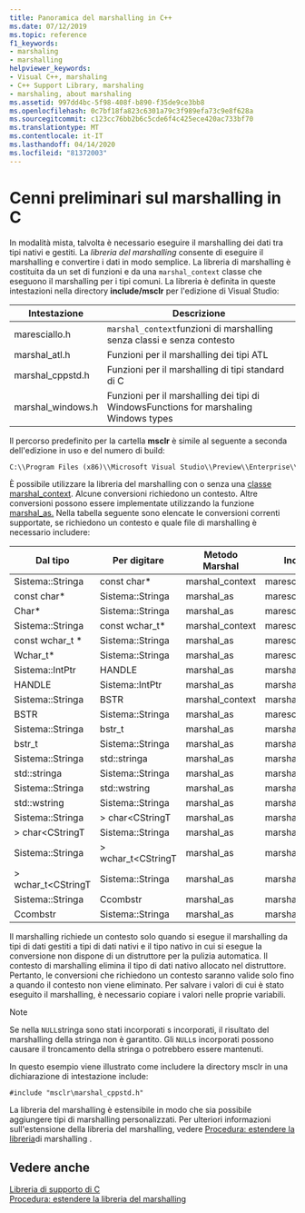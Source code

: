 ```yaml
---
title: Panoramica del marshalling in C++
ms.date: 07/12/2019
ms.topic: reference
f1_keywords:
- marshaling
- marshalling
helpviewer_keywords:
- Visual C++, marshaling
- C++ Support Library, marshaling
- marshaling, about marshaling
ms.assetid: 997dd4bc-5f98-408f-b890-f35de9ce3bb8
ms.openlocfilehash: 0c7bf18fa823c6301a79c3f989efa73c9e8f628a
ms.sourcegitcommit: c123cc76bb2b6c5cde6f4c425ece420ac733bf70
ms.translationtype: MT
ms.contentlocale: it-IT
ms.lasthandoff: 04/14/2020
ms.locfileid: "81372003"
---
```

# <a name="overview-of-marshaling-in-ccli"></a>Cenni preliminari sul marshalling in C

In modalità mista, talvolta è necessario eseguire il marshalling dei dati tra tipi nativi e gestiti. La *libreria del marshalling* consente di eseguire il marshalling e convertire i dati in modo semplice.  La libreria di marshalling è costituita da un set di funzioni e da una `marshal_context` classe che eseguono il marshalling per i tipi comuni. La libreria è definita in queste intestazioni nella directory **include/msclr** per l'edizione di Visual Studio:

|Intestazione|Descrizione|
|---------------|-----------------|
|maresciallo.h|`marshal_context`funzioni di marshalling senza classi e senza contesto|
|marshal_atl.h| Funzioni per il marshalling dei tipi ATL|
|marshal_cppstd.h|Funzioni per il marshalling di tipi standard di C|
|marshal_windows.h|Funzioni per il marshalling dei tipi di WindowsFunctions for marshaling Windows types|

Il percorso predefinito per la cartella **msclr** è simile al seguente a seconda dell'edizione in uso e del numero di build:

```cmd
C:\\Program Files (x86)\\Microsoft Visual Studio\\Preview\\Enterprise\\VC\\Tools\\MSVC\\14.15.26528\\include\\msclr
```

È possibile utilizzare la libreria del marshalling con o senza una [classe marshal_context](../dotnet/marshal-context-class.md). Alcune conversioni richiedono un contesto. Altre conversioni possono essere implementate utilizzando la funzione [marshal_as.](../dotnet/marshal-as.md) Nella tabella seguente sono elencate le conversioni correnti supportate, se richiedono un contesto e quale file di marshalling è necessario includere:

|Dal tipo|Per digitare|Metodo Marshal|Includi file|
|---------------|-------------|--------------------|------------------|
|Sistema::Stringa|const char\*|marshal_context|maresciallo.h|
|const char\*|Sistema::Stringa|marshal_as|maresciallo.h|
|Char\*|Sistema::Stringa|marshal_as|maresciallo.h|
|Sistema::Stringa|const wchar_t\*|marshal_context|maresciallo.h|
|const wchar_t \*|Sistema::Stringa|marshal_as|maresciallo.h|
|Wchar_t\*|Sistema::Stringa|marshal_as|maresciallo.h|
|Sistema::IntPtr|HANDLE|marshal_as|marshal_windows.h|
|HANDLE|Sistema::IntPtr|marshal_as|marshal_windows.h|
|Sistema::Stringa|BSTR|marshal_context|marshal_windows.h|
|BSTR|Sistema::Stringa|marshal_as|maresciallo.h|
|Sistema::Stringa|bstr_t|marshal_as|marshal_windows.h|
|bstr_t|Sistema::Stringa|marshal_as|marshal_windows.h|
|Sistema::Stringa|std::stringa|marshal_as|marshal_cppstd.h|
|std::stringa|Sistema::Stringa|marshal_as|marshal_cppstd.h|
|Sistema::Stringa|std::wstring|marshal_as|marshal_cppstd.h|
|std::wstring|Sistema::Stringa|marshal_as|marshal_cppstd.h|
|Sistema::Stringa|> char\<CStringT|marshal_as|marshal_atl.h|
|> char\<CStringT|Sistema::Stringa|marshal_as|marshal_atl.h|
|Sistema::Stringa|> wchar_t<CStringT|marshal_as|marshal_atl.h|
|> wchar_t<CStringT|Sistema::Stringa|marshal_as|marshal_atl.h|
|Sistema::Stringa|Ccombstr|marshal_as|marshal_atl.h|
|Ccombstr|Sistema::Stringa|marshal_as|marshal_atl.h|

Il marshalling richiede un contesto solo quando si esegue il marshalling da tipi di dati gestiti a tipi di dati nativi e il tipo nativo in cui si esegue la conversione non dispone di un distruttore per la pulizia automatica. Il contesto di marshalling elimina il tipo di dati nativo allocato nel distruttore. Pertanto, le conversioni che richiedono un contesto saranno valide solo fino a quando il contesto non viene eliminato. Per salvare i valori di cui è stato eseguito il marshalling, è necessario copiare i valori nelle proprie variabili.

> [!NOTE]
> Se nella `NULL`stringa sono stati incorporati s incorporati, il risultato del marshalling della stringa non è garantito. Gli `NULL`s incorporati possono causare il troncamento della stringa o potrebbero essere mantenuti.

In questo esempio viene illustrato come includere la directory msclr in una dichiarazione di intestazione include:

`#include "msclr\marshal_cppstd.h"`

La libreria del marshalling è estensibile in modo che sia possibile aggiungere tipi di marshalling personalizzati. Per ulteriori informazioni sull'estensione della libreria del marshalling, vedere [Procedura: estendere la libreria](../dotnet/how-to-extend-the-marshaling-library.md)di marshalling .

## <a name="see-also"></a>Vedere anche

[Libreria di supporto di C](../dotnet/cpp-support-library.md)<br/>
[Procedura: estendere la libreria del marshalling](../dotnet/how-to-extend-the-marshaling-library.md)
